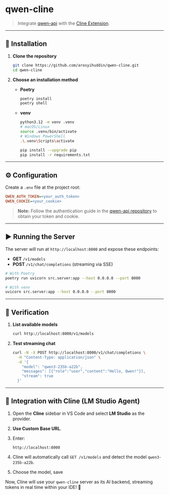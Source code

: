 # qwen-cline

> Integrate [qwen-api](https://github.com/arosyihuddin/qwen-api) with the [Cline Extension](https://github.com/cline/cline).

---

## 🚀 Installation

1. **Clone the repository**

   ```bash
   git clone https://github.com/arosyihuddin/qwen-cline.git
   cd qwen-cline

   ```

2. **Choose an installation method**

   - **Poetry**

     ```bash
     poetry install
     poetry shell
     ```

   - **venv**

     ```bash
     python3.12 -m venv .venv
     # macOS/Linux
     source .venv/bin/activate
     # Windows PowerShell
     .\.venv\Scripts\activate

     pip install --upgrade pip
     pip install -r requirements.txt
     ```

---

## ⚙️ Configuration

Create a `.env` file at the project root:

```ini
QWEN_AUTH_TOKEN=<your_auth_token>
QWEN_COOKIE=<your_cookie>
```

> **Note:** Follow the authentication guide in the [qwen-api repository](https://github.com/arosyihuddin/qwen-api) to obtain your token and cookie.

---

## ▶️ Running the Server

The server will run at `http://localhost:8000` and expose these endpoints:

- **GET** `/v1/models`
- **POST** `/v1/chat/completions` (streaming via SSE)

```bash
# With Poetry
poetry run uvicorn src.server:app --host 0.0.0.0 --port 8000

# With venv
uvicorn src.server:app --host 0.0.0.0 --port 8000
```

---

## 🧪 Verification

1. **List available models**

   ```bash
   curl http://localhost:8000/v1/models
   ```

2. **Test streaming chat**

   ```bash
   curl -N -X POST http://localhost:8000/v1/chat/completions \
     -H "Content-Type: application/json" \
     -d '{
       "model": "qwen3-235b-a22b",
       "messages": [{"role":"user","content":"Hello, Qwen!"}],
       "stream": true
     }'
   ```

---

## 🔗 Integration with Cline (LM Studio Agent)

1. Open the **Cline** sidebar in VS Code and select **LM Studio** as the provider.
2. **Use Custom Base URL**.
3. Enter:

   ```text
   http://localhost:8000
   ```

4. Cline will automatically call `GET /v1/models` and detect the model `qwen3-235b-a22b`.
5. Choose the model, save

Now, Cline will use your `qwen-cline` server as its AI backend, streaming tokens in real time within your IDE! 🎉
